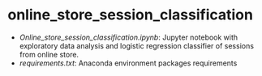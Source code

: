# online_store_session_classification
- *Online_store_session_classification.ipynb*: Jupyter notebook with exploratory data analysis and logistic regression classifier of sessions from online store.
- *requirements.txt*: Anaconda environment packages requirements
